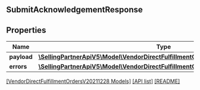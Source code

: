 ## SubmitAcknowledgementResponse

## Properties

Name | Type | Description | Notes
------------ | ------------- | ------------- | -------------
**payload** | [**\SellingPartnerApiV5\Model\VendorDirectFulfillmentOrdersV20211228\TransactionId**](TransactionId.md) |  | [optional]
**errors** | [**\SellingPartnerApiV5\Model\VendorDirectFulfillmentOrdersV20211228\ErrorList**](ErrorList.md) |  | [optional]

[[VendorDirectFulfillmentOrdersV20211228 Models]](../) [[API list]](../../Api) [[README]](../../../README.md)
